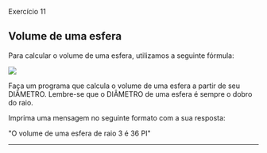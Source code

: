  Exercício 11

## Volume de uma esfera

Para calcular o volume de uma esfera, utilizamos a seguinte fórmula:

![](https://t2.uc.ltmcdn.com/pt/images/0/6/3/img_24360_ins_110423_600.jpg)

Faça um programa que calcula o volume de uma esfera a partir de seu DIÂMETRO. Lembre-se que o DIÂMETRO de uma esfera é sempre o dobro do raio.

Imprima uma mensagem no seguinte formato com a sua resposta:

"O volume de uma esfera de raio 3 é 36 PI"

---